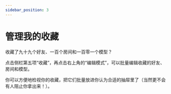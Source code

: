 ```yaml
---
sidebar_position: 3
---
```


# 管理我的收藏

收藏了九十九个好友、一百个房间和一百零一个模型？

点击侧栏第五项“收藏”，再点击右上角的“编辑模式”，可以批量编辑收藏的好友、房间和模型。

你可以方便地检视你的收藏，把它们批量放进你认为合适的抽屉里了（当然更不会有人阻止你拿出来！）。
